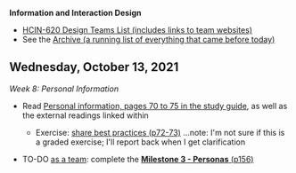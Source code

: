 **Information and Interaction Design**

- [HCIN-620 Design Teams List (includes links to team websites)](design-teams.md)
- See the [Archive (a running list of everything that came before today)](schedule.md)

## Wednesday, October 13, 2021

*Week 8: Personal Information*

- Read [Personal information, pages 70 to 75 in the study guide](https://docs.hcin620.org/media/book.pdf#page=70), as well as the external readings linked within
  - Exercise: [share best practices (p72-73)](https://docs.hcin620.org/media/book.pdf#page=72) ...note: I'm not sure if this is a graded exercise; I'll report back when I get clarification

- TO-DO [as a team](https://docs.google.com/spreadsheets/d/1U1clsjcfm6UQmgpOSfj9PMU5iLkSvYyq6xvRhagZOug/edit#gid=0): complete the [**Milestone 3 - Personas** (p156)](media/book.pdf#page=156)

